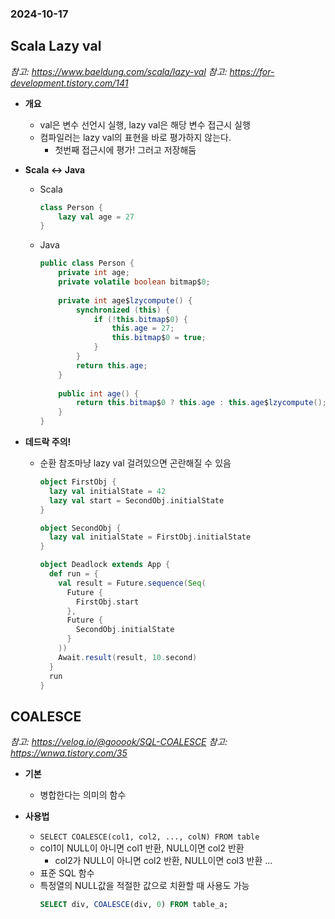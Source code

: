### 2024-10-17

## Scala Lazy val
*참고: https://www.baeldung.com/scala/lazy-val*
*참고: https://for-development.tistory.com/141*
- **개요**
  - val은 변수 선언시 실행, lazy val은 해당 변수 접근시 실행
  - 컴파일러는 lazy val의 표현을 바로 평가하지 않는다. 
    - 첫번째 접근시에 평가! 그러고 저장해둠

- **Scala <-> Java**
  - Scala
    ```scala
    class Person {
        lazy val age = 27
    }
    ```
  - Java
    ```java
    public class Person {
        private int age;
        private volatile boolean bitmap$0;
        
        private int age$lzycompute() {
            synchronized (this) {
                if (!this.bitmap$0) {
                    this.age = 27;
                    this.bitmap$0 = true;
                }
            }
            return this.age;
        }
        
        public int age() {
            return this.bitmap$0 ? this.age : this.age$lzycompute();
        }
    }
    ```

- **데드락 주의!**
  - 순환 참조마냥 lazy val 걸려있으면 곤란해질 수 있음
    ```scala
    object FirstObj {
      lazy val initialState = 42
      lazy val start = SecondObj.initialState
    }
    
    object SecondObj {
      lazy val initialState = FirstObj.initialState
    }
    
    object Deadlock extends App {
      def run = {
        val result = Future.sequence(Seq(
          Future {
            FirstObj.start
          },
          Future {
            SecondObj.initialState
          }
        ))
        Await.result(result, 10.second)
      }
      run
    }
    ```

## COALESCE
*참고: https://velog.io/@gooook/SQL-COALESCE*
*참고: https://wnwa.tistory.com/35*
- **기본**
  - 병합한다는 의미의 함수

- **사용법**
  - `SELECT COALESCE(col1, col2, ..., colN) FROM table`
  - col1이 NULL이 아니면 col1 반환, NULL이면 col2 반환
    - col2가 NULL이 아니면 col2 반환, NULL이면 col3 반환 ... 
  - 표준 SQL 함수
  - 특정열의 NULL값을 적절한 값으로 치환할 때 사용도 가능
    ```sql
    SELECT div, COALESCE(div, 0) FROM table_a;
    ```
